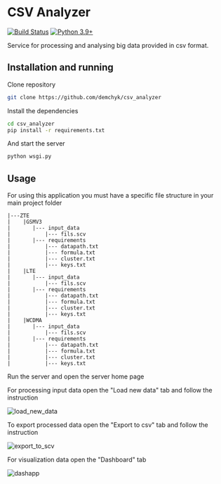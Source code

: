 # CSV Analyzer


[![Build Status](https://travis-ci.org/joemccann/dillinger.svg?branch=master)](https://travis-ci.org/joemccann/dillinger) [![Python 3.9+](https://img.shields.io/badge/python-3.9+-blue.svg)](https://www.python.org/downloads/release/python-390/)

Service for processing and analysing big data provided in csv format. 


## Installation and running

Clone repository 

```sh
git clone https://github.com/demchyk/csv_analyzer
```
Install the dependencies

```sh
cd csv_analyzer
pip install -r requirements.txt
```

And start the server

```sh
python wsgi.py
```

## Usage

For using this application you must have a specific file structure in your main project folder
```text
|---ZTE
|    |GSMV3
|       |--- input_data
|           |--- fils.scv
|       |--- requirements
|           |--- datapath.txt
|           |--- formula.txt
|           |--- cluster.txt
|           |--- keys.txt
|    |LTE
|       |--- input_data
|           |--- fils.scv
|       |--- requirements
|           |--- datapath.txt
|           |--- formula.txt
|           |--- cluster.txt
|           |--- keys.txt
|    |WCDMA
|       |--- input_data
|           |--- fils.scv
|       |--- requirements
|           |--- datapath.txt
|           |--- formula.txt
|           |--- cluster.txt
|           |--- keys.txt
```

Run the server and open the server home page

For processing input data open the "Load new data" tab and follow the instruction

![load_new_data](/img/load_newdata.png)



To export processed data open the "Export to csv" tab and follow the instruction

![export_to_scv](/img/export_to_scv.png)



For visualization data open the "Dashboard" tab

![dashapp](/img/dashapp.gif)
